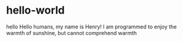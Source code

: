 # hello-world
hello 
Hello humans, my name is Henry! 
I am programmed to enjoy the warmth of sunshine, but cannot comprehend warmth 